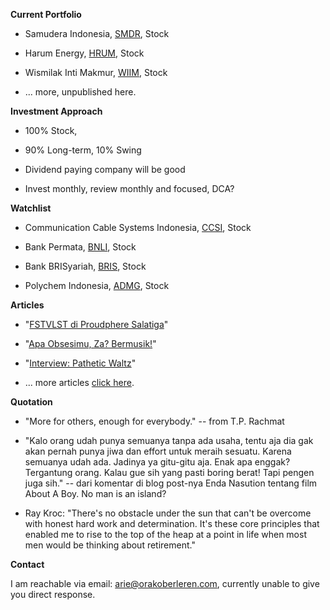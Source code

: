 **Current Portfolio**

- Samudera Indonesia, [SMDR](https://stockbit.com/#/symbol/SMDR), Stock

- Harum Energy, [HRUM](https://stockbit.com/#/symbol/HRUM), Stock

- Wismilak Inti Makmur, [WIIM](https://stockbit.com/#/symbol/WIIM), Stock

- ... more, unpublished here.

**Investment Approach**

- 100% Stock, 

- 90% Long-term, 10% Swing

- Dividend paying company will be good

- Invest monthly, review monthly and focused, DCA?

**Watchlist**

- Communication Cable Systems Indonesia, [CCSI](https://stockbit.com/#/symbol/CCSI), Stock

- Bank Permata, [BNLI](https://stockbit.com/#/symbol/BNLI), Stock

- Bank BRISyariah, [BRIS](https://stockbit.com/#/symbol/BRIS), Stock

- Polychem Indonesia, [ADMG](https://stockbit.com/#/symbol/ADMG), Stock

**Articles**

- "[FSTVLST di Proudphere Salatiga](https://arsarsars.github.io/post/fstvlst-di-proudphere-salatiga)"

- "[Apa Obsesimu, Za? Bermusik!](https://arsarsars.github.io/post/apa-obsesimu-za-bermusik)"

- "[Interview: Pathetic Waltz](https://arsarsars.github.io/post/interview-pathetic-waltz)"

- ... more articles [click here](https://arsarsars.github.io/read).

**Quotation**

- "More for others, enough for everybody." -- from T.P. Rachmat

- "Kalo orang udah punya semuanya tanpa ada usaha, tentu aja dia gak akan pernah punya jiwa dan effort untuk meraih sesuatu. Karena semuanya udah ada. Jadinya ya gitu-gitu aja. Enak apa enggak? Tergantung orang. Kalau gue sih yang pasti boring berat! Tapi pengen juga sih." -- dari komentar di blog post-nya Enda Nasution tentang film About A Boy. No man is an island?

- Ray Kroc: "There's no obstacle under the sun that can't be overcome with honest hard work and determination. It's these core principles that enabled me to rise to the top of the heap at a point in life when most men would be thinking about retirement."

**Contact**

I am reachable via email: [arie@orakoberleren.com](mailto:arie@orakoberleren.com), currently unable to give you direct response.




